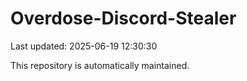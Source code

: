 # Overdose-Discord-Stealer

Last updated: 2025-06-19 12:30:30

This repository is automatically maintained.
